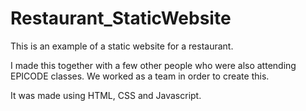 # Restaurant_StaticWebsite

This is an example of a static website for a restaurant.

I made this together with a few other people who were also attending EPICODE classes. We worked as a team in order to create this.

It was made using HTML, CSS and Javascript.
